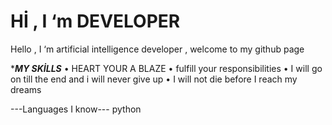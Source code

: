 #  Hİ ,      I  ‘m  DEVELOPER
Hello , I ‘m artificial intelligence developer , welcome to my github page


****MY SKİLLS***
•	HEART YOUR  A BLAZE
•	fulfill your responsibilities
•	I will go on till the end and i will never give up
•	I will not die before I reach my dreams

---Languages I know---
python
